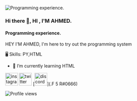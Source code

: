 ![Programming experience.](https://cdn.discordapp.com/attachments/815157178313736196/881454217024393266/c523442b8cc9a305e3dfa12d60857d8e.jpg)

### Hi there 👋, HI , I'M AHMED.
#### Programming experience.

HEY I'M AHMED, 
I'm here to try out the programming system

🖥 Skills: PY,HTML

- 🌱 I’m currently learning HTML 


[<img src='https://cdn.jsdelivr.net/npm/simple-icons@3.0.1/icons/instagram.svg' alt='instagram' height='40'>](https://www.instagram.com/ifkhrx/)  [<img src='https://cdn.jsdelivr.net/npm/simple-icons@3.0.1/icons/twitter.svg' alt='twitter' height='40'>](https://twitter.com/ignp)  [<img src='https://cdn.jsdelivr.net/npm/simple-icons@3.0.1/icons/discord.svg' alt='discord' height='40'>](.F 5 R#0666)  

![Profile views](https://gpvc.arturio.dev/0fn)  
